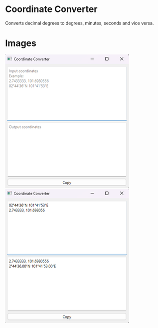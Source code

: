 # Coordinate Converter

Converts decimal degrees to degrees, minutes, seconds and vice versa.

# Images
![Screenshot 1](assets/ss1.png)
![Screenshot 2](assets/ss2.png)

